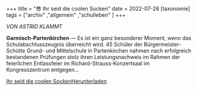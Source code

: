 +++
title = "😎 Ihr seid die coolen Socken"
date = 2022-07-28
[taxonomie]
tags = ["archiv" ,"allgemein" ,"schulleben" ]
+++

_VON ASTRID KLAMMT_

**Garmisch-Partenkirchen** — Es ist ein ganz besonderer Moment, wenn das Schulabschlusszeugnis überreicht wird. 45 Schüler der Bürgermeister-Schütte Grund- und Mittelschule in Partenkirchen nahmen nach erfolgreich bestandenen Prüfungen stolz ihren Leistungsnachweis im Rahmen der feierlichen Entlassfeier im Richard-Strauss-Konzertsaal im Kongresszentrum entgegen...

[Ihr seid die coolen Socken](https://volksschule-partenkirchen.de/wp-content/uploads/Entlassfeier.pdf)[Herunterladen](https://volksschule-partenkirchen.de/wp-content/uploads/Entlassfeier.pdf)
